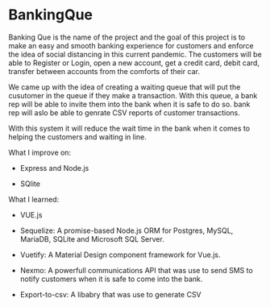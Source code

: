 # BankingQue

Banking Que is the name of the project and the goal of this project is to make an easy and smooth banking experience for customers and enforce the idea of social distancing in this current pandemic. The customers will be able to Register or Login, open a new account, get a credit card, debit card, transfer between accounts from the comforts of their car. 

We came up with the idea of creating a waiting queue that will put the cusutomer in the queue if they make a transaction. With this queue, a bank rep will be able to invite them into the bank when it is safe to do so. bank rep will aslo be able to genrate CSV reports of customer transactions.

With this system it will reduce the wait time in the bank when it comes to helping the customers and waiting in line.

What I improve on:
- Express and Node.js
 
- SQlite

What I learned:

- VUE.js

- Sequelize: A promise-based Node.js ORM for Postgres, MySQL, MariaDB, SQLite and Microsoft SQL Server.

- Vuetify: A Material Design component framework for Vue.js. 

- Nexmo: A powerfull communications API that was use to send SMS to notify customers when it is safe to come into the bank.

- Export-to-csv: A libabry that was use to generate CSV 


